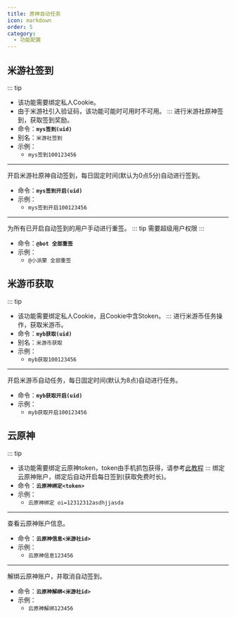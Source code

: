 ```yaml
---
title: 原神自动任务
icon: markdown
order: 5
category:
  - 功能配置
---
```


## 米游社签到
::: tip
- 该功能需要绑定私人Cookie。
- 由于米游社引入验证码，该功能可能时可用时不可用。
:::
进行米游社原神签到，获取签到奖励。
- 命令：**`mys签到(uid)`**
- 别名：`米游社签到`
- 示例：
  - `mys签到100123456`
---
开启米游社原神自动签到，每日固定时间(默认为0点5分)自动进行签到。
- 命令：**`mys签到开启(uid)`**
- 示例：
  - `mys签到开启100123456`
---
为所有已开启自动签到的用户手动进行重签。
::: tip 需要超级用户权限
:::
- 命令：**`@bot 全部重签`**
- 示例：
  - `@小派蒙 全部重签`

## 米游币获取
::: tip
- 该功能需要绑定私人Cookie，且Cookie中含Stoken。
:::
进行米游币任务操作，获取米游币。
- 命令：**`myb获取(uid)`**
- 别名：`米游币获取`
- 示例：
  - `myb获取100123456`
---
开启米游币自动任务，每日固定时间(默认为8点)自动进行任务。
- 命令：**`myb获取开启(uid)`**
- 示例：
  - `myb获取开启100123456`

## 云原神
::: tip
- 该功能需要绑定云原神token，token由手机抓包获得，请参考[此教程](https://blog.ethreal.cn/archives/yysgettoken)
  :::
绑定云原神账户，绑定后自动开启每日签到(获取免费时长)。
- 命令：**`云原神绑定<token>`**
- 示例：
  - `云原神绑定 oi=12312312asdhjjasda`
---
查看云原神账户信息。
- 命令：**`云原神信息<米游社id>`**
- 示例：
  - `云原神信息123456`
---
解绑云原神账户，并取消自动签到。
- 命令：**`云原神解绑<米游社id>`**
- 示例：
  - `云原神解绑123456`